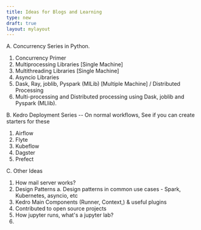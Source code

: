 ```yaml
---
title: Ideas for Blogs and Learning
type: new
draft: true
layout: mylayout
---
```



A. Concurrency Series in Python.
1. Concurrency Primer
2. Multiprocessing Libraries [Single Machine]
3. Multithreading Libraries  [Single Machine]
4. Asyncio Libraries
5. Dask, Ray, joblib, Pyspark (MlLib) [Multiple Machine] / Distributed Processing
6. Multi-processing and Distributed processing using Dask, joblib and Pyspark
(MLlib).

B. Kedro Deployment Series -- On normal workflows, See if you can create starters for these
1. Airflow
2. Flyte
3. Kubeflow
4. Dagster
5. Prefect


C. Other Ideas
1. How mail server works?
2. Design Patterns
  a. 	Design patterns in common use cases - Spark, Kubernetes, asyncio, etc
2. Kedro Main Components (Runner, Context,) & useful plugins
3. Contributed to open source projects	
4. How jupyter runs, what's a jupyter lab?
5. 

